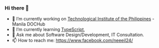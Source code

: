 ### Hi there 👋




- 🔭 I’m currently working on [Technological Institute of the Philippines](https://www.tip.edu.ph/) - Manila DOCHub
- 🌱 I’m currently learning [TypeScript](https://www.typescriptlang.org/),
- 💬 Ask me about Software Design/Development, IT Consultation.
- 📫 How to reach me: https://www.facebook.com/neeeil24/


